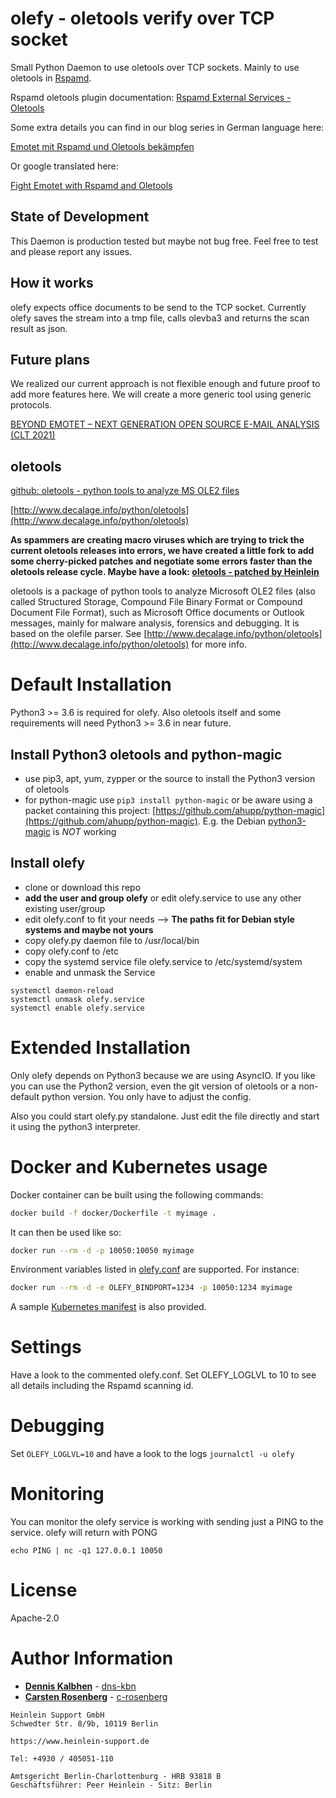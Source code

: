 # olefy - oletools verify over TCP socket

Small Python Daemon to use oletools over TCP sockets. Mainly to use oletools in [Rspamd](https://github.com/rspamd/rspamd).

Rspamd oletools plugin documentation: [Rspamd External Services - Oletools](https://rspamd.com/doc/modules/external_services.html#oletools-specific-details)

Some extra details you can find in our blog series in German language here:

[Emotet mit Rspamd und Oletools bekämpfen](https://www.heinlein-support.de/blog/news/emotet-mit-rspamd-und-oletools-bekaempfen/)

Or google translated here:

[Fight Emotet with Rspamd and Oletools](https://abnl72qcztj7u5v74mr6e3apiy--www-heinlein-support-de.translate.goog/blog/news/emotet-mit-rspamd-und-oletools-bekaempfen/)

## State of Development

This Daemon is production tested but maybe not bug free. Feel free to test and
please report any issues.

## How it works

olefy expects office documents to be send to the TCP socket. Currently olefy saves
the stream into a tmp file, calls olevba3 and returns the scan result as json.

## Future plans

We realized our current approach is not flexible enough and future proof to add more features here.
We will create a more generic tool using generic protocols.

[BEYOND EMOTET – NEXT GENERATION OPEN SOURCE E-MAIL ANALYSIS (CLT 2021)](https://www.heinlein-support.de/sites/default/files/CLT2021-Beyond-Emotet.pdf)

## oletools

[github: oletools - python tools to analyze MS OLE2 files](https://github.com/decalage2/oletools)

[http://www.decalage.info/python/oletools](http://www.decalage.info/python/oletools)

**As spammers are creating macro viruses which are trying to trick the current oletools releases into errors, we have created a little fork to add some cherry-picked patches and negotiate some errors faster than the oletools release cycle. Maybe have a look: [oletools - patched by Heinlein](https://github.com/HeinleinSupport/oletools)**

oletools is a package of python tools to analyze Microsoft OLE2 files (also called Structured Storage, Compound File Binary Format or Compound Document File Format), such as Microsoft Office documents or Outlook messages, mainly for malware analysis, forensics and debugging. It is based on the olefile parser. See [http://www.decalage.info/python/oletools](http://www.decalage.info/python/oletools) for more info.

# Default Installation

Python3 >= 3.6 is required for olefy.
Also oletools itself and some requirements will need Python3 >= 3.6 in near future.

## Install Python3 oletools and python-magic

-   use pip3, apt, yum, zypper or the source to install the Python3 version of oletools
-   for python-magic use `pip3 install python-magic` or be aware using a packet containing this project: [https://github.com/ahupp/python-magic](https://github.com/ahupp/python-magic). E.g. the Debian [python3-magic](https://packages.debian.org/stretch/python3-magic) is *NOT* working

## Install olefy

-   clone or download this repo
-   **add the user and group olefy** or edit olefy.service to use any other existing user/group
-   edit olefy.conf to fit your needs
    --> **The paths fit for Debian style systems and maybe not yours**
-   copy olefy.py daemon file to /usr/local/bin
-   copy olefy.conf to /etc
-   copy the systemd service file olefy.service to /etc/systemd/system
-   enable and unmask the Service
~~~
systemctl daemon-reload
systemctl unmask olefy.service
systemctl enable olefy.service
~~~

# Extended Installation

Only olefy depends on Python3 because we are using AsyncIO. If you like you can use the Python2 version, even the git version of oletools or a non-default python version. You only have to adjust the config.

Also you could start olefy.py standalone. Just edit the file directly and start it using the python3 interpreter.

# Docker and Kubernetes usage

Docker container can be built using the following commands:

```bash
docker build -f docker/Dockerfile -t myimage .
```

It can then be used like so:

```bash
docker run --rm -d -p 10050:10050 myimage
```

Environment variables listed in [olefy.conf](olefy.conf) are supported. For instance:

```bash
docker run --rm -d -e OLEFY_BINDPORT=1234 -p 10050:1234 myimage
```

A sample [Kubernetes manifest](docker/sample-manifest.yaml) is also provided.

# Settings

Have a look to the commented olefy.conf. Set OLEFY_LOGLVL to 10 to see all details including the Rspamd scanning id.

# Debugging

Set `OLEFY_LOGLVL=10` and have a look to the logs `journalctl -u olefy`

# Monitoring

You can monitor the olefy service is working with sending just a PING to the service. olefy will return with PONG

`echo PING | nc -q1 127.0.0.1 10050`

# License

Apache-2.0

# Author Information

*   **[Dennis Kalbhen](mailto:d.kalbhen@heinlein-support.de)** - [dns-kbn](https://github.com/dns-kbn)
*   **[Carsten Rosenberg](mailto:c.rosenberg@heinlein-support.de)** - [c-rosenberg](https://github.com/c-rosenberg)

~~~
Heinlein Support GmbH
Schwedter Str. 8/9b, 10119 Berlin

https://www.heinlein-support.de

Tel: +4930 / 405051-110

Amtsgericht Berlin-Charlottenburg - HRB 93818 B
Geschäftsführer: Peer Heinlein - Sitz: Berlin
~~~
